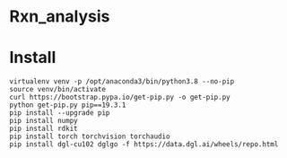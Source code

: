 # Rxn_analysis

# Install

    virtualenv venv -p /opt/anaconda3/bin/python3.8 --no-pip
    source venv/bin/activate
    curl https://bootstrap.pypa.io/get-pip.py -o get-pip.py
    python get-pip.py pip==19.3.1
    pip install --upgrade pip
    pip install numpy
    pip install rdkit
    pip install torch torchvision torchaudio
    pip install dgl-cu102 dglgo -f https://data.dgl.ai/wheels/repo.html

